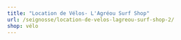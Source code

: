 ```yaml
---
title: "Location de Vélos- L'Agréou Surf Shop"
url: /seignosse/location-de-velos-lagreou-surf-shop-2/
shop: vélo
---
```

